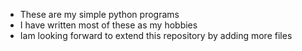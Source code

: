 - These are my simple python programs
- I have written most of these as my hobbies
- Iam looking forward to extend this repository by adding more files

